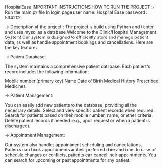 HospitalEase
IMPORTANT INSTRUCTIONS HOW TO RUN THE PROJECT :-
Run the main.py file
In login page
user name: Hospital Ease
password : 534202

-> Description of the project :
The project is build using Python and tkinter and uses mysql as a database
Welcome to the Clinic/Hospital Management System! Our system is designed to efficiently store and manage patient data, as well as handle appointment bookings and cancellations. Here are the key features:

-> Patient Database:

The system maintains a comprehensive patient database.
Each patient's record includes the following information:

Mobile number (primary key)
Name
Date of Birth
Medical History
Prescribed Medicines

-> Patient Management:

You can easily add new patients to the database, providing all the necessary details.
Select and view specific patient records when required.
Search for patients based on their mobile number, name, or other criteria.
Delete patient records if needed (e.g., upon request or when a patient is discharged).

-> Appointment Management:

Our system also handles appointment scheduling and cancellations.
Patients can book appointments at their preferred date and time.
In case of schedule changes or conflicts, patients can cancel their appointments.
You can search for upcoming or past appointments for any patient.
